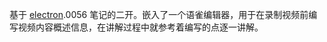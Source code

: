 基于 [electron](https://github.com/Tdahuyou/electron).0056 笔记的二开。嵌入了一个语雀编辑器，用于在录制视频前编写视频内容概述信息，在讲解过程中就参考着编写的点逐一讲解。